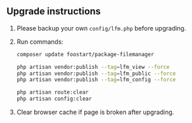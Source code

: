 ## Upgrade instructions

  1. Please backup your own `config/lfm.php` before upgrading.
  
  1. Run commands:

      ```bash
      composer update foostart/package-filemanager
      
      php artisan vendor:publish --tag=lfm_view --force
      php artisan vendor:publish --tag=lfm_public --force
      php artisan vendor:publish --tag=lfm_config --force
      
      php artisan route:clear
      php artisan config:clear
      ```
 
  1. Clear browser cache if page is broken after upgrading.

